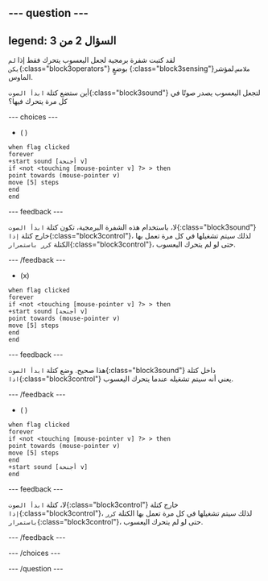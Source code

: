 
--- question ---
---
legend: السؤال 2 من 3
---

لقد كتبت شفرة برمجية لجعل اليعسوب يتحرك فقط إذا `لم يكن`{:class="block3operators"} بوضعٍ {:class="block3sensing"}`ملامس` لمؤشر الماوس.

أين ستضع كتلة `ابدأ الصوت`{:class="block3sound"} لتجعل اليعسوب يصدر صوتًا في كل مرة يتحرك فيها؟

--- choices ---

- ( )

```blocks3
when flag clicked
forever
+start sound [أجنحة v]
if <not <touching [mouse-pointer v] ?> > then
point towards (mouse-pointer v)
move [5] steps
end
end
```

--- feedback ---

لا، باستخدام هذه الشفرة البرمجية، تكون كتلة `ابدأ الصوت`{:class="block3sound"} خارج كتلة `إذا`{:class="block3control"}، لذلك سيتم تشغيلها في كل مرة تعمل بها الكتلة `كرر باستمرار`{:class="block3control"}، حتى لو لم يتحرك اليعسوب.

--- /feedback ---

- (x)

```blocks3
when flag clicked
forever
if <not <touching [mouse-pointer v] ?> > then
+start sound [أجنحة v]
point towards (mouse-pointer v)
move [5] steps
end
end
```

  --- feedback ---

هذا صحيح. وضع كتلة `ابدأ الصوت`{:class="block3sound"} داخل كتلة `اذا`{:class="block3control"} يعني أنه سيتم تشغيله عندما يتحرك اليعسوب.

  --- /feedback ---

- ( )


```blocks3
when flag clicked
forever
if <not <touching [mouse-pointer v] ?> > then
point towards (mouse-pointer v)
move [5] steps
end
+start sound [أجنحة v]
end
```

  --- feedback ---

لا، كتلة `ابدأ الصوت`{:class="block3control"} خارج كتلة `إذا`{:class="block3control"}، لذلك سيتم تشغيلها في كل مرة تعمل بها الكتلة `كرر باستمرار`{:class="block3control"}، حتى لو لم يتحرك اليعسوب.

  --- /feedback ---

--- /choices ---

--- /question ---
